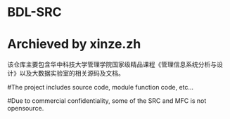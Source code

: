 ﻿# BDL-SRC
# Archieved by xinze.zh

该仓库主要包含华中科技大学管理学院国家级精品课程《管理信息系统分析与设计》以及大数据实验室的相关源码及文档。

#The project includes source code, module function code, etc...

#Due to commercial confidentiality, some of the SRC and MFC is not opensource.
